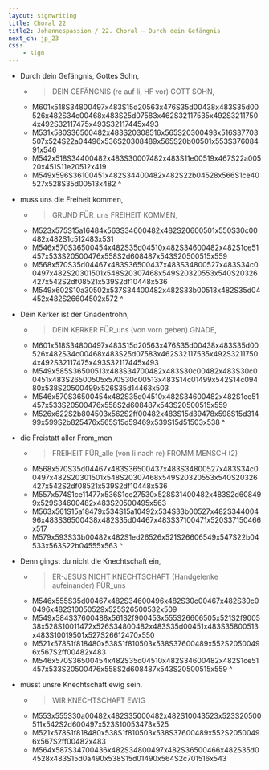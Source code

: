 ```yaml
---
layout: signwriting
title: Choral 22
title2: Johannespassion / 22. Choral – Durch dein Gefängnis
next_ch: jp_23
css:
    - sign
---
```


<!--
https://www.signbank.org/signpuddle2.0/searchword.php
https://www.sutton-signwriting.io/signmaker
-->

- Durch dein   Gefängnis,    Gottes Sohn,
    + > DEIN  GEFÄNGNIS (re auf li, HF vor) GOTT  SOHN,               
    + M601x518S34800497x483S15d20563x476S35d00438x483S35d00526x482S34c00468x483S25d07583x462S32117535x492S32117504x492S32117475x493S32117445x493
    + M531x580S36500482x483S20308516x565S20300493x516S37703507x524S22a04496x536S20308489x565S20b00501x553S37608491x546
    + M542x518S34400482x483S30007482x483S11e00519x467S22a00520x451S11e20512x419
    + M549x596S36100451x482S34400482x482S22b04528x566S1ce40527x528S35d00513x482
^     
                    
- muss      uns die     Freiheit     kommen,
    + > GRUND  FÜR_uns  FREIHEIT  KOMMEN,
    + M523x575S15a16484x563S34600482x482S20600501x550S30c00482x482S1c512483x531
    + M546x570S36500454x482S35d04510x482S34600482x482S1ce51457x533S20500476x558S2d608487x543S20500515x559
    + M568x570S35d04467x483S36500437x483S34800527x483S34c00497x482S20301501x548S20307468x549S20320553x540S20326427x542S2df08521x539S2df10448x536
    + M549x602S10a30502x537S34400482x482S33b00513x482S35d04452x482S26604502x572
^      

- Dein  Kerker     ist der      Gnadentrohn,
    + > DEIN KERKER  FÜR_uns (von vorn geben) GNADE,                                          
    + M601x518S34800497x483S15d20563x476S35d00438x483S35d00526x482S34c00468x483S25d07583x462S32117535x492S32117504x492S32117475x493S32117445x493
    + M549x585S36500513x483S34700482x483S30c00482x483S30c00451x483S26500505x570S30c00513x483S14c01499x542S14c09480x538S20500499x526S35d14463x503                                   
    + M546x570S36500454x482S35d04510x482S34600482x482S1ce51457x533S20500476x558S2d608487x543S20500515x559
    + M526x622S2b804503x562S2ff00482x483S15d39478x598S15d31499x599S2b825476x565S15d59469x539S15d51503x538
^                                                 
                                          
- die Freistatt  aller          From_men
    + > FREIHEIT      FÜR_alle   (von li nach re)  FROMM MENSCH (2)     
    + M568x570S35d04467x483S36500437x483S34800527x483S34c00497x482S20301501x548S20307468x549S20320553x540S20326427x542S2df08521x539S2df10448x536
    + M557x574S1ce11477x536S1ce27530x528S31400482x483S2d608499x529S34600482x483S20500495x563
    + M563x561S15a18479x534S15a10492x534S33b00527x482S34400496x483S36500438x482S35d04467x483S37100471x520S37150466x517
    + M579x593S33b00482x482S1ed26526x521S26606549x547S22b04533x563S22b04555x563
^        

- Denn gingst du               nicht die Knechtschaft        ein,
    + > ER-JESUS NICHT     KNECHTSCHAFT  (Handgelenke aufeinander) FÜR_uns                    
    + M546x555S35d00467x482S34600496x482S30c00467x482S30c00496x482S10050529x525S26500532x509
    + M549x584S37600488x561S2f900453x555S26606505x521S2f900538x528S10011472x526S34800482x483S35d00451x483S35800513x483S10019501x527S26612470x550
    + M521x578S1f818480x538S1f810503x538S37600489x552S20500496x567S2ff00482x483
    + M546x570S36500454x482S35d04510x482S34600482x482S1ce51457x533S20500476x558S2d608487x543S20500515x559
^                                                               
                                                      
- müsst unsre Knechtschaft        ewig sein.
    + > WIR   KNECHTSCHAFT EWIG
    + M553x555S30a00482x482S35000482x482S10043523x523S20500511x542S2d600497x523S10053473x525
    + M521x578S1f818480x538S1f810503x538S37600489x552S20500496x567S2ff00482x483
    + M564x587S34700436x482S34800497x482S36500466x482S35d04528x483S15d0a490x538S15d01490x564S2c701516x543

